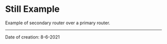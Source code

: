 # Still Example

Example of secondary router over a primary router.

---

Date of creation: 8-6-2021
